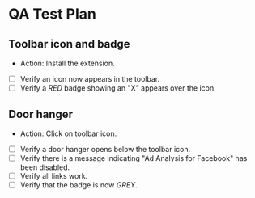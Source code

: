 # QA Test Plan

## Toolbar icon and badge
- Action: Install the extension.
- [ ] Verify an icon now appears in the toolbar.
- [ ] Verify a _RED_ badge showing an "X" appears over the icon.

## Door hanger
- Action: Click on toolbar icon.
- [ ] Verify a door hanger opens below the toolbar icon.
- [ ] Verify there is a message indicating "Ad Analysis for Facebook" has been disabled.
- [ ] Verify all links work.
- [ ] Verify that the badge is now _GREY_.
